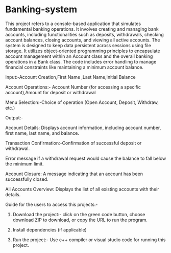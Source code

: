 # Banking-system
 This project refers to a console-based application that simulates fundamental banking operations. It involves creating and managing bank accounts, including functionalities such as deposits, withdrawals, checking account balances, closing accounts, and viewing all active accounts.
 The system is designed to keep data persistent across sessions using file storage. It utilizes object-oriented programming principles to encapsulate account management within an Account class and the overall banking operations in a Bank class.
 The code includes error handling to manage financial constraints like maintaining a minimum account balance.
 
Input:-Account Creation,First Name ,Last Name,Initial Balance

Account Operations:-
Account Number (for accessing a specific account),Amount for deposit or withdrawal

Menu Selection:-Choice of operation (Open Account, Deposit, Withdraw, etc.)

Output:-

Account Details: Displays account information, including account number, first name, last name, and balance.

Transaction Confirmation:-Confirmation of successful deposit or withdrawal.

Error message if a withdrawal request would cause the balance to fall below the minimum limit.

Account Closure: A message indicating that an account has been successfully closed.

All Accounts Overview: Displays the list of all existing accounts with their details.

Guide for the users to access this projects:-

1. Download the project:- click on the green code button, choose download ZIP to download, or copy the URL to run the program.

2. Install dependencies (if applicable)

3. Run the project:- Use c++ compiler or visual studio code for running this project.
